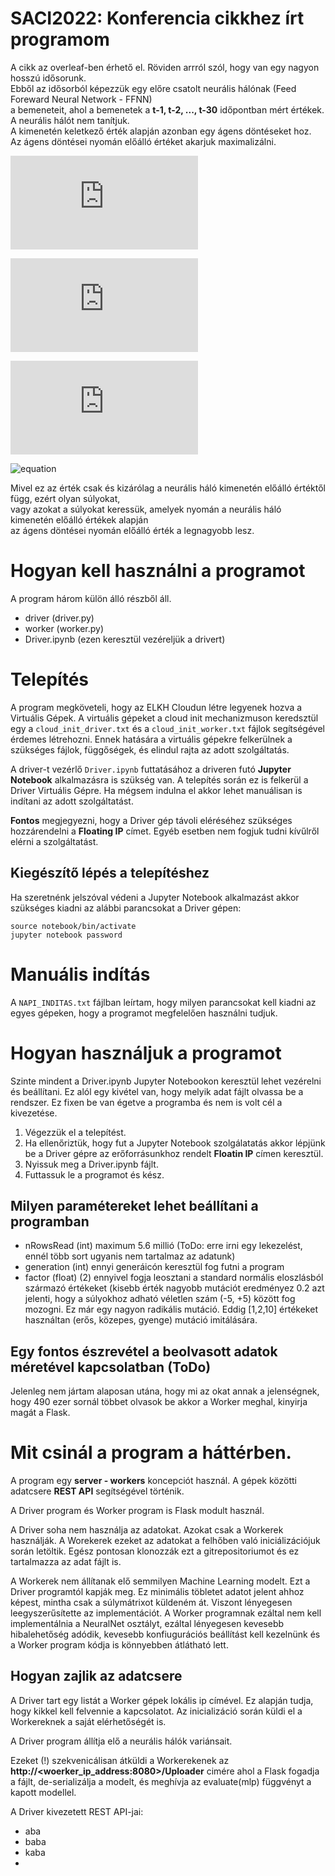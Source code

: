 # SACI2022:  Konferencia cikkhez írt programom

A cikk az overleaf-ben érhető el. Röviden arrról szól, hogy van egy nagyon hosszú idősorunk.<br>
Ebből az idősorból képezzük egy előre csatolt neurális hálónak (Feed Foreward Neural Network - FFNN)<br>
a bemeneteit, ahol a bemenetek a **t-1, t-2, ..., t-30** időpontban mért értékek.<br>
A neurális hálót nem tanítjuk.<br>
A kimenetén keletkező érték alapján azonban egy ágens döntéseket hoz.<br>
Az ágens döntései nyomán előálló értéket akarjuk maximalizálni.<br>

![equation](http://latex.codecogs.com/gif.latex?P%28s%20%7C%20O_t%20%29%3D%5Ctext%20%7B%20Probability%20of%20a%20sensor%20reading%20value%20when%20sleep%20onset%20is%20observed%20at%20a%20time%20bin%20%7D%20t)

![equation](http://latex.codecogs.com/gif.latex?P%28s%20%7C%20O_t%20%29%3D%5Ctext%20%7B%20Probability%20of%20%20onset%20is%20observed%20at%20a%20time%20bin%20%7D%20t)

![equation](http://latex.codecogs.com/gif.latex?P%28s%20%7C%20O_t%20%29%3D%5Ctext%20%7B%20Probability%20%7D%20t%7B-1%7D)

![equation](http://latex.codecogs.com/gif.latex?t_{-1}%20t_{-2}%20t_{-3},%20t_{-4})


Mivel ez az érték csak és kizárólag a neurális háló kimenetén előálló értéktől függ, ezért olyan súlyokat,<br>
vagy azokat a súlyokat keressük, amelyek nyomán a neurális háló kimenetén előálló értékek alapján<br>
az ágens döntései nyomán előálló érték a legnagyobb lesz.


# Hogyan kell használni a programot

A program három külön álló részből áll.
- driver (driver.py)
- worker (worker.py)
- Driver.ipynb (ezen keresztül vezéreljük a drivert)

# Telepítés

A program megköveteli, hogy az ELKH Cloudun létre legyenek hozva a Virtuális Gépek.
A virtuális gépeket a cloud init mechanizmuson keredsztül egy a `cloud_init_driver.txt` és a `cloud_init_worker.txt` fájlok segítségével érdemes létrehozni.
Ennek hatására a virtuális gépekre felkerülnek a szükséges fájlok, függőségek, és elindul rajta az adott szolgáltatás.

A driver-t vezérlő `Driver.ipynb` futtatásához a driveren futó **Jupyter Notebook** alkalmazásra is szükség van.
A telepítés során ez is felkerül a Driver Virtuális Gépre.
Ha mégsem indulna el akkor lehet manuálisan is indítani az adott szolgáltatást.

**Fontos** megjegyezni, hogy a Driver gép távoli eléréséhez szükséges hozzárendelni a **Floating IP** címet. Egyéb esetben nem fogjuk tudni kívűlről elérni a szolgáltatást.

## Kiegészítő lépés a telepítéshez

Ha szeretnénk jelszóval védeni a Jupyter Notebook alkalmazást akkor szükséges kiadni az alábbi parancsokat a Driver gépen:

```
source notebook/bin/activate
jupyter notebook password
```

# Manuális indítás

A `NAPI_INDITAS.txt` fájlban leírtam, hogy milyen parancsokat kell kiadni az egyes gépeken, hogy a programot megfelelően használni tudjuk.


# Hogyan használjuk a programot

Szinte mindent a Driver.ipynb Jupyter Notebookon keresztül lehet vezérelni és beállítani.
Ez alól egy kivétel van, hogy melyik adat fájlt olvassa be a rendszer. Ez fixen be van égetve a programba és nem is volt cél a kivezetése.

1. Végezzük el a telepítést.
2. Ha ellenőriztük, hogy fut a Jupyter Notebook szolgálatatás akkor lépjünk be a Driver gépre az erőforrásunkhoz rendelt **Floatin IP** címen keresztül.
3. Nyissuk meg a Driver.ipynb fájlt.
4. Futtassuk le a programot és kész.

## Milyen paramétereket lehet beállítani a programban
- nRowsRead (int) maximum 5.6 millió (ToDo: erre irni egy lekezelést, ennél több sort ugyanis nem tartalmaz az adatunk)
- generation (int) ennyi generáicón keresztül fog futni a program
- factor (float) (2) ennyivel fogja leosztani a standard normális eloszlásból származó értékeket (kisebb érték nagyobb mutációt eredményez 0.2 azt jelenti, hogy a súlyokhoz adható véletlen szám (-5, +5) között fog mozogni. Ez már egy nagyon radikális mutáció. Eddig [1,2,10] értékeket használtan (erős, közepes, gyenge) mutáció imitálására.

## Egy fontos észrevétel a beolvasott adatok méretével kapcsolatban (ToDo)
Jelenleg nem jártam alaposan utána, hogy mi az okat annak a jelenségnek, hogy 490 ezer sornál többet olvasok be akkor a Worker meghal, kinyirja magát a Flask.

# Mit csinál a program a háttérben.

A program egy **server - workers** koncepciót használ. A gépek közötti adatcsere **REST API** segítségével történik.

A Driver program és Worker program is Flask modult használ.

A Driver soha nem használja az adatokat. Azokat csak a Workerek használják. A Worekerek ezeket az adatokat a felhőben való iniciálizációjuk során letöltik.
Egész pontosan klonozzák ezt a gitrepositoriumot és ez tartalmazza az adat fájlt is.

A Workerek nem állítanak elő semmilyen Machine Learning modelt. Ezt a Driver programtól kapják meg.
Ez minimális töbletet adatot jelent ahhoz képest, mintha csak a súlymátrixot küldeném át.
Viszont lényegesen leegyszerűsítette az implementációt.
A Worker programnak ezáltal nem kell implementálnia a NeuralNet osztályt, ezáltal lényegesen kevesebb hibalehetőség adódik, kevesebb konfiugurációs beállítást kell kezelnünk és a Worker program kódja is könnyebben átlátható lett.

## Hogyan zajlik az adatcsere

A Driver tart egy listát a Worker gépek lokális ip címével. Ez alapján tudja, hogy kikkel kell felvennie a kapcsolatot.
Az inicializáció során küldi el a Workereknek a saját elérhetőségét is.

A Driver program állítja elő a neurális hálók variánsait.

Ezeket (!) szekvenicálisan átküldi a Workerekenek az **http://<woerker_ip_address:8080>/Uploader** cimére ahol a Flask fogadja a fájlt, de-serializálja a modelt, és meghívja az evaluate(mlp) függvényt a kapott modellel.

A Driver kivezetett REST API-jai:
- aba
- baba
- kaba
- 




